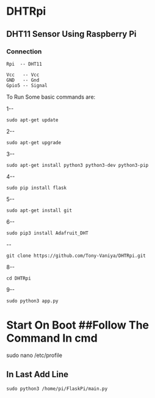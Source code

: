 # DHTRpi
## DHT11 Sensor Using Raspberry Pi

### Connection
  ```
  Rpi  -- DHT11
  
  Vcc   -- Vcc
  GND   -- Gnd
  Gpio5 -- Signal
```


To Run Some basic commands are:

1--
```
sudo apt-get update
```
2--
```
sudo apt-get upgrade
```
3--
```
sudo apt-get install python3 python3-dev python3-pip
```
4--
```
sudo pip install flask
```
5--
```
sudo apt-get install git
```
6--
```
sudo pip3 install Adafruit_DHT
```
--
```
git clone https://github.com/Tony-Vaniya/DHTRpi.git
```
8--
```
cd DHTRpi
```
9--
```
sudo python3 app.py
```

# Start On Boot ##Follow The Command In cmd

sudo nano /etc/profile

## In Last Add Line

```
sudo python3 /home/pi/FlaskPi/main.py
```
